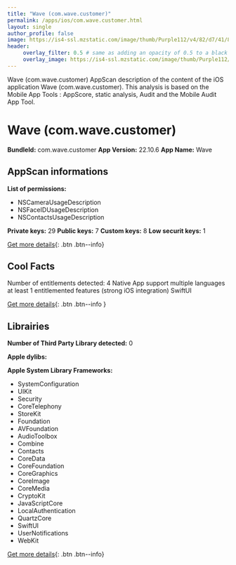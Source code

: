 ```yaml
---
title: "Wave (com.wave.customer)"
permalink: /apps/ios/com.wave.customer.html
layout: single
author_profile: false
image: https://is4-ssl.mzstatic.com/image/thumb/Purple112/v4/82/d7/41/82d74171-70f6-0424-811f-df8c412f3c8a/AppIcon-0-1x_U007emarketing-0-7-0-85-220.png/512x512bb.jpg
header: 
     overlay_filter: 0.5 # same as adding an opacity of 0.5 to a black background
     overlay_image: https://is4-ssl.mzstatic.com/image/thumb/Purple112/v4/82/d7/41/82d74171-70f6-0424-811f-df8c412f3c8a/AppIcon-0-1x_U007emarketing-0-7-0-85-220.png/512x512bb.jpg
---
```

Wave (com.wave.customer) AppScan description of the content of the iOS application Wave (com.wave.customer). This analysis is based on the Mobile App Tools : AppScore, static analysis, Audit and the Mobile Audit App Tool.

# Wave (com.wave.customer)

**BundleId:** com.wave.customer
**App Version:** 22.10.6
**App Name:** Wave


## AppScan informations 

**List of permissions:** 
- NSCameraUsageDescription
- NSFaceIDUsageDescription
- NSContactsUsageDescription
  
  
**Private keys:** 29
**Public keys:** 7
**Custom keys:** 8
**Low securit keys:** 1
  
[Get more details](/pricing.html){: .btn .btn--info}

## Cool Facts

Number of entitlements detected: 4
Native App
support multiple languages
at least 1 entitlemented features (strong iOS integration)
SwiftUI
  
[Get more details](/pricing.html){: .btn .btn--info }

## Librairies 
**Number of Third Party Library detected:** 0


**Apple dylibs:**


**Apple System Library Frameworks:**
- SystemConfiguration
- UIKit
- Security
- CoreTelephony
- StoreKit
- Foundation
- AVFoundation
- AudioToolbox
- Combine
- Contacts
- CoreData
- CoreFoundation
- CoreGraphics
- CoreImage
- CoreMedia
- CryptoKit
- JavaScriptCore
- LocalAuthentication
- QuartzCore
- SwiftUI
- UserNotifications
- WebKit


  
[Get more details](/pricing.html){: .btn .btn--info}

